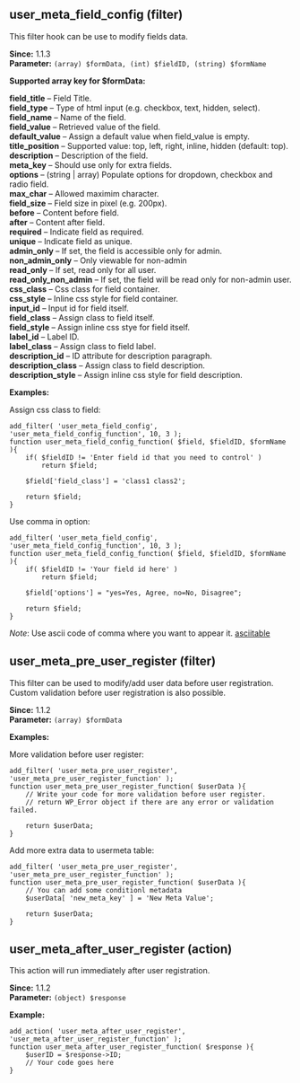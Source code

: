 ## user_meta_field_config (filter)

This filter hook can be use to modify fields data.

**Since:** 1.1.3  
**Parameter:** `(array) $formData, (int) $fieldID, (string) $formName`

**Supported array key for $formData:**

__field_title__ – Field Title.  
__field_type__ – Type of html input (e.g. checkbox, text, hidden, select).  
__field_name__ – Name of the field.  
__field_value__ – Retrieved value of the field.  
__default_value__ – Assign a default value when field_value is empty.  
__title_position__ – Supported value: top, left, right, inline, hidden (default: top).  
__description__ – Description of the field.  
__meta_key__ – Should use only for extra fields.  
__options__ – (string | array) Populate options for dropdown, checkbox and radio field.  
__max_char__ – Allowed maximim character.  
__field_size__ – Field size in pixel (e.g. 200px).  
__before__ – Content before field.  
__after__ – Content after field.  
__required__ – Indicate field as required.  
__unique__ – Indicate field as unique.  
__admin_only__ – If set, the field is accessible only for admin.  
__non_admin_only__ – Only viewable for non-admin  
__read_only__ – If set, read only for all user.  
__read_only_non_admin__ – If set, the field will be read only for non-admin user.  
__css_class__ – Css class for field container.  
__css_style__ – Inline css style for field container.  
__input_id__ – Input id for field itself.  
__field_class__ – Assign class to field itself.  
__field_style__ – Assign inline css stye for field itself.  
__label_id__ – Label ID.  
__label_class__ – Assign class to field label.  
__description_id__ – ID attribute for description paragraph.  
__description_class__ – Assign class to field description.  
__description_style__ – Assign inline css style for field description.  

**Examples:**

Assign css class to field:

```
add_filter( 'user_meta_field_config', 'user_meta_field_config_function', 10, 3 );
function user_meta_field_config_function( $field, $fieldID, $formName ){    
    if( $fieldID != 'Enter field id that you need to control' )
        return $field;

    $field['field_class'] = 'class1 class2';

    return $field;
}
```

Use comma in option:

```
add_filter( 'user_meta_field_config', 'user_meta_field_config_function', 10, 3 );
function user_meta_field_config_function( $field, $fieldID, $formName ){        
    if( $fieldID != 'Your field id here' )
        return $field;

    $field['options'] = "yes=Yes, Agree, no=No, Disagree";

    return $field;
}
```

_Note_: Use ascii code of comma where you want to appear it. [asciitable](http://www.asciitable.com/)

## user_meta_pre_user_register (filter)

This filter can be used to modify/add user data before user registration. Custom validation before user registration is also possible.

**Since:** 1.1.2  
**Parameter:** `(array) $formData`

**Examples:**

More validation before user register:

```
add_filter( 'user_meta_pre_user_register', 'user_meta_pre_user_register_function' );
function user_meta_pre_user_register_function( $userData ){
    // Write your code for more validation before user register.
    // return WP_Error object if there are any error or validation failed.

    return $userData;
}
```

Add more extra data to usermeta table:

```
add_filter( 'user_meta_pre_user_register', 'user_meta_pre_user_register_function' );
function user_meta_pre_user_register_function( $userData ){
    // You can add some conditionl metadata
    $userData[ 'new_meta_key' ] = 'New Meta Value';

    return $userData;
}
```

## user_meta_after_user_register (action)

This action will run immediately after user registration.

**Since:** 1.1.2  
**Parameter:** `(object) $response`

**Example:**

```
add_action( 'user_meta_after_user_register', 'user_meta_after_user_register_function' );
function user_meta_after_user_register_function( $response ){
    $userID = $response->ID;
    // Your code goes here
}
```
